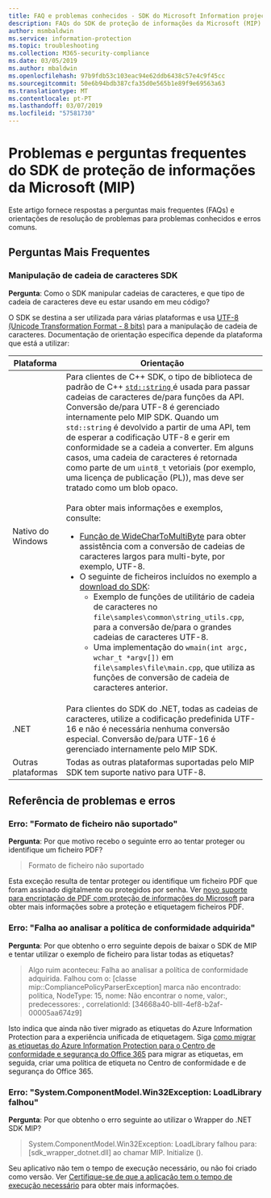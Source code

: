 ```yaml
---
title: FAQ e problemas conhecidos - SDK do Microsoft Information projeção.
description: FAQs do SDK de proteção de informações da Microsoft (MIP) e orientações para a resolução de problemas e erros.
author: msmbaldwin
ms.service: information-protection
ms.topic: troubleshooting
ms.collection: M365-security-compliance
ms.date: 03/05/2019
ms.author: mbaldwin
ms.openlocfilehash: 97b9fdb53c103eac94e62ddb6438c57e4c9f45cc
ms.sourcegitcommit: 50e6b94bdb387cfa35d0e565b1e89f9e69563a63
ms.translationtype: MT
ms.contentlocale: pt-PT
ms.lasthandoff: 03/07/2019
ms.locfileid: "57581730"
---
```

# <a name="microsoft-information-protection-mip-sdk-faqs-and-issues"></a>Problemas e perguntas frequentes do SDK de proteção de informações da Microsoft (MIP)

Este artigo fornece respostas a perguntas mais frequentes (FAQs) e orientações de resolução de problemas para problemas conhecidos e erros comuns.

## <a name="frequently-asked-questions"></a>Perguntas Mais Frequentes 

### <a name="sdk-string-handling"></a>Manipulação de cadeia de caracteres SDK

**Pergunta**: Como o SDK manipular cadeias de caracteres, e que tipo de cadeia de caracteres deve eu estar usando em meu código?

O SDK se destina a ser utilizada para várias plataformas e usa [UTF-8 (Unicode Transformation Format - 8 bits)](https://wikipedia.org/wiki/UTF-8) para a manipulação de cadeia de caracteres. Documentação de orientação específica depende da plataforma que está a utilizar:

| Plataforma | Orientação |
|-|-|
| Nativo do Windows | Para clientes de C++ SDK, o tipo de biblioteca de padrão de C++ [ `std::string` ](https://wikipedia.org/wiki/C%2B%2B_string_handling) é usada para passar cadeias de caracteres de/para funções da API. Conversão de/para UTF-8 é gerenciado internamente pelo MIP SDK. Quando um `std::string` é devolvido a partir de uma API, tem de esperar a codificação UTF-8 e gerir em conformidade se a cadeia a converter. Em alguns casos, uma cadeia de caracteres é retornada como parte de um `uint8_t` vetoriais (por exemplo, uma licença de publicação (PL)), mas deve ser tratado como um blob opaco.<br><br>Para obter mais informações e exemplos, consulte:<ul><li>[Função de WideCharToMultiByte](/windows/desktop/api/stringapiset/nf-stringapiset-widechartomultibyte) para obter assistência com a conversão de cadeias de caracteres largos para multi-byte, por exemplo, UTF-8.<li>O seguinte de ficheiros incluídos no exemplo a [download do SDK](setup-configure-mip.md#configure-your-client-workstation):<ul><li>Exemplo de funções de utilitário de cadeia de caracteres no `file\samples\common\string_utils.cpp`, para a conversão de/para o grandes cadeias de caracteres UTF-8.<li>Uma implementação do `wmain(int argc, wchar_t *argv[])` em `file\samples\file\main.cpp`, que utiliza as funções de conversão de cadeia de caracteres anterior.</li></ul></ul>|
| .NET | Para clientes do SDK do .NET, todas as cadeias de caracteres, utilize a codificação predefinida UTF-16 e não é necessária nenhuma conversão especial. Conversão de/para UTF-16 é gerenciado internamente pelo MIP SDK. |
| Outras plataformas | Todas as outras plataformas suportadas pelo MIP SDK tem suporte nativo para UTF-8. |

## <a name="issues-and-errors-reference"></a>Referência de problemas e erros

### <a name="error-file-format-not-supported"></a>Erro: "Formato de ficheiro não suportado"  

**Pergunta**: Por que motivo recebo o seguinte erro ao tentar proteger ou identifique um ficheiro PDF?

> Formato de ficheiro não suportado

Esta exceção resulta de tentar proteger ou identifique um ficheiro PDF que foram assinado digitalmente ou protegidos por senha. Ver [novo suporte para encriptação de PDF com proteção de informações do Microsoft](https://techcommunity.microsoft.com/t5/Azure-Information-Protection/New-support-for-PDF-encryption-with-Microsoft-Information/ba-p/262757) para obter mais informações sobre a proteção e etiquetagem ficheiros PDF.

### <a name="error-failed-to-parse-the-acquired-compliance-policy"></a>Erro: "Falha ao analisar a política de conformidade adquirida"  

**Pergunta**: Por que obtenho o erro seguinte depois de baixar o SDK de MIP e tentar utilizar o exemplo de ficheiro para listar todas as etiquetas?

> Algo ruim aconteceu: Falha ao analisar a política de conformidade adquirida. Falhou com o: [classe mip::CompliancePolicyParserException] marca não encontrado: política, NodeType: 15, nome: Não encontrar o nome, valor:, predecessores: <SyncFile> <Content>, correlationId: [34668a40-blll-4ef8-b2af-00005aa674z9]

Isto indica que ainda não tiver migrado as etiquetas do Azure Information Protection para a experiência unificada de etiquetagem. Siga [como migrar as etiquetas do Azure Information Protection para o Centro de conformidade e segurança do Office 365](/azure/information-protection/configure-policy-migrate-labels) para migrar as etiquetas, em seguida, criar uma política de etiqueta no Centro de conformidade e de segurança do Office 365. 

### <a name="error-systemcomponentmodelwin32exception-loadlibrary-failed"></a>Erro: "System.ComponentModel.Win32Exception: LoadLibrary falhou"

**Pergunta**: Por que obtenho o erro seguinte ao utilizar o Wrapper do .NET SDK MIP?

> System.ComponentModel.Win32Exception: LoadLibrary falhou para: [sdk_wrapper_dotnet.dll] ao chamar MIP. Initialize ().

Seu aplicativo não tem o tempo de execução necessário, ou não foi criado como versão. Ver [Certifique-se de que a aplicação tem o tempo de execução necessário](setup-configure-mip.md#ensure-your-app-has-the-required-runtime) para obter mais informações. 

